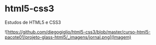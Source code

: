 # html5-css3
Estudos de HTML5 e CSS3

![https://github.com/diegogiglio/html5-css3/blob/master/curso-html5-pacote01/projeto-glass-html5/_imagens/jornal.png](Imagem)

